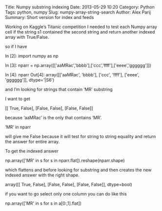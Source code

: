 Title: Numpy substring indexing
Date: 2013-05-29 10:20
Category: Python
Tags: python, numpy
Slug: numpy-array-string-search
Author: Alex Parij
Summary: Short version for index and feeds

Working on Kaggle’s Titanic competition I needed to test each Numpy array cell if the string  s1 contained the second string and return another indexed array with True/False.

so if I have

  In [2]: import numpy as np
  
  In [3]: nparr = np.array([['aaMRac','bbbb'],['ccc','ffff'],['eeee','gggggg']])
  
  In [4]: nparr
  Out[4]: 
  array([['aaMRac', 'bbbb'],
         ['ccc', 'ffff'],
         ['eeee', 'gggggg']], 
        dtype='|S6')

and I’m looking for strings that contain ‘MR’ substring

I want to get

[[ True, False],
[False, False],
[False, False]]

because ‘aaMRac’  is the only that contains ‘MR’.

‘MR’ in nparr

will give me False because it will test for string to string equality and return the answer for entire array.

To get the indexed answer

np.array(['MR' in s for s in nparr.flat]).reshape(nparr.shape)

which flattens and before looking for substring and then creates the new indexed answer with the right shape.

array([[ True, False],
[False, False],
[False, False]], dtype=bool)

 

if you want to go select only one column  you can do like this

np.array(['MR' in s for s in a[0:,1].flat])
